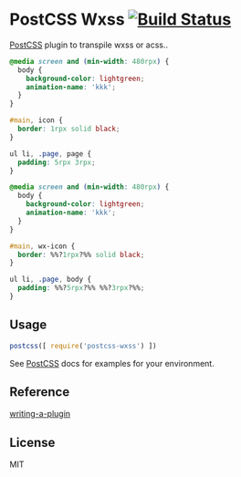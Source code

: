 # PostCSS Wxss [![Build Status][ci-img]][ci]

[PostCSS] plugin to transpile wxss or acss..

[PostCSS]: https://github.com/postcss/postcss
[ci-img]:  https://travis-ci.org/IOriens/postcss-wxss.svg
[ci]:      https://travis-ci.org/IOriens/postcss-wxss

```css
@media screen and (min-width: 480rpx) {
  body {
    background-color: lightgreen;
    animation-name: 'kkk';
  }
}

#main, icon {
  border: 1rpx solid black;
}

ul li, .page, page {
  padding: 5rpx 3rpx;
}
```

```css
@media screen and (min-width: 480rpx) {
  body {
    background-color: lightgreen;
    animation-name: 'kkk';
  }
}

#main, wx-icon {
  border: %%?1rpx?%% solid black;
}

ul li, .page, body {
  padding: %%?5rpx?%% %%?3rpx?%%;
}
```

## Usage

```js
postcss([ require('postcss-wxss') ])
```

See [PostCSS] docs for examples for your environment.

## Reference

[writing-a-plugin](https://github.com/postcss/postcss/blob/master/docs/writing-a-plugin.md)

## License

MIT

